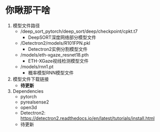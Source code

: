 # 你瞅那干啥

1. 模型文件路径
   - /deep_sort_pytorch/deep_sort/deep/checkpoint/cpkt.t7
     - DeepSORT深度网络部分模型文件
   - /Detectron2/models/R101FPN.pkl
     - Detectron2实例分割模型文件
   - /models/eth-xgaze_resnet18.pth
     - ETH-XGaze视线检测模型文件
   - /models/rnn1.pt
     - 概率模型RNN模型文件
2. 模型文件下载链接
   - **待更新**
3. Dependencies
   - pytorch
   - pyrealsense2
   - open3d
   - Detectron2: https://detectron2.readthedocs.io/en/latest/tutorials/install.html
   - 待更新
